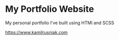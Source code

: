 # My Portfolio Website

My personal portfolio I've built using HTMl and SCSS

https://www.kamilrusniak.com